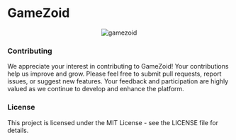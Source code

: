 # GameZoid

<p align="center">
  <img src="https://socialify.git.ci/pulkitgarg04/gamezoid/image?font=Raleway&forks=1&issues=1&language=1&name=1&owner=1&pattern=Floating%20Cogs&pulls=1&stargazers=1&theme=Dark" alt="gamezoid" />
</p>
<!-- <p align="center">
  <a href="https://hits.sh/github.com/pulkitgarg04/gamezoid/">
    <img src="https://hits.sh/github.com/pulkitgarg04/gamezoid.svg?style=plastic&color=0077bf" alt="Hits"/>
  </a>
</p> -->

### Contributing
We appreciate your interest in contributing to GameZoid! Your contributions help us improve and grow. Please feel free to submit pull requests, report issues, or suggest new features. Your feedback and participation are highly valued as we continue to develop and enhance the platform.

### License
This project is licensed under the MIT License - see the LICENSE file for details.